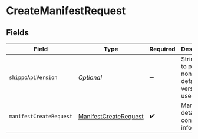 # CreateManifestRequest


## Fields

| Field                                                                     | Type                                                                      | Required                                                                  | Description                                                               | Example                                                                   |
| ------------------------------------------------------------------------- | ------------------------------------------------------------------------- | ------------------------------------------------------------------------- | ------------------------------------------------------------------------- | ------------------------------------------------------------------------- |
| `shippoApiVersion`                                                        | *Optional<String>*                                                        | :heavy_minus_sign:                                                        | String used to pick a non-default API version to use                      | 2018-02-08                                                                |
| `manifestCreateRequest`                                                   | [ManifestCreateRequest](../../models/components/ManifestCreateRequest.md) | :heavy_check_mark:                                                        | Manifest details and contact info.                                        |                                                                           |